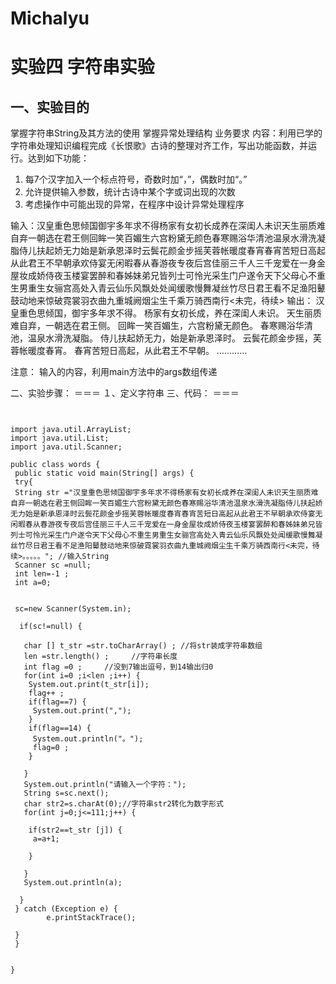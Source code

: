 # Michalyu
实验四 字符串实验
====
一、实验目的
----
掌握字符串String及其方法的使用
掌握异常处理结构
业务要求
内容：利用已学的字符串处理知识编程完成《长恨歌》古诗的整理对齐工作，写出功能函数，并运行。达到如下功能：

1.	每7个汉字加入一个标点符号，奇数时加“，”，偶数时加“。”
2.	允许提供输入参数，统计古诗中某个字或词出现的次数
3.	考虑操作中可能出现的异常，在程序中设计异常处理程序

输入：汉皇重色思倾国御宇多年求不得杨家有女初长成养在深闺人未识天生丽质难自弃一朝选在君王侧回眸一笑百媚生六宫粉黛无颜色春寒赐浴华清池温泉水滑洗凝脂侍儿扶起娇无力始是新承恩泽时云鬓花颜金步摇芙蓉帐暖度春宵春宵苦短日高起从此君王不早朝承欢侍宴无闲暇春从春游夜专夜后宫佳丽三千人三千宠爱在一身金屋妆成娇侍夜玉楼宴罢醉和春姊妹弟兄皆列士可怜光采生门户遂令天下父母心不重生男重生女骊宫高处入青云仙乐风飘处处闻缓歌慢舞凝丝竹尽日君王看不足渔阳鼙鼓动地来惊破霓裳羽衣曲九重城阙烟尘生千乘万骑西南行<未完，待续>
输出：
汉皇重色思倾国，御宇多年求不得。
杨家有女初长成，养在深闺人未识。
天生丽质难自弃，一朝选在君王侧。
回眸一笑百媚生，六宫粉黛无颜色。
春寒赐浴华清池，温泉水滑洗凝脂。
侍儿扶起娇无力，始是新承恩泽时。
云鬓花颜金步摇，芙蓉帐暖度春宵。
春宵苦短日高起，从此君王不早朝。
…………

注意： 输入的内容，利用main方法中的args数组传递

二、实验步骤：
＝＝＝
１、定义字符串
三、代码：
＝＝＝
```package sty01;


import java.util.ArrayList;
import java.util.List;
import java.util.Scanner;

public class words {
 public static void main(String[] args) {
 try{ 
 String str ="汉皇重色思倾国御宇多年求不得杨家有女初长成养在深闺人未识天生丽质难自弃一朝选在君王侧回眸一笑百媚生六宫粉黛无颜色春寒赐浴华清池温泉水滑洗凝脂侍儿扶起娇无力始是新承恩泽时云鬓花颜金步摇芙蓉帐暖度春宵春宵苦短日高起从此君王不早朝承欢侍宴无闲暇春从春游夜专夜后宫佳丽三千人三千宠爱在一身金屋妆成娇侍夜玉楼宴罢醉和春姊妹弟兄皆列士可怜光采生门户遂令天下父母心不重生男重生女骊宫高处入青云仙乐风飘处处闻缓歌慢舞凝丝竹尽日君王看不足渔阳鼙鼓动地来惊破霓裳羽衣曲九重城阙烟尘生千乘万骑西南行<未完，待续>。。。。。"; //输入String
 Scanner sc =null;
 int len=-1 ;
 int a=0;


 sc=new Scanner(System.in);
 
  if(sc!=null) {
   
   char [] t_str =str.toCharArray() ; //将str装成字符串数组
   len =str.length() ;     //字符串长度
   int flag =0 ;     //没到7输出逗号，到14输出归0
   for(int i=0 ;i<len ;i++) {
    System.out.print(t_str[i]); 
    flag++ ;
    if(flag==7) {
     System.out.print(",");
    }
    if(flag==14) {
     System.out.println("。");
     flag=0 ;
    }
 
   }
   System.out.println("请输入一个字符：");
   String s=sc.next();
   char str2=s.charAt(0);//字符串str2转化为数字形式
   for(int j=0;j<=111;j++) {
   
    if(str2==t_str [j]) {
     a=a+1;
    
    }
   
   }
   System.out.println(a);   

  }
 } catch (Exception e) {
	    e.printStackTrace();
 
 }
 }


}

